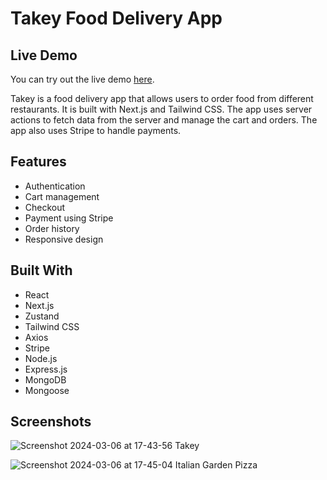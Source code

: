 
# Takey Food Delivery App

## Live Demo
You can try out the live demo [here](https://takey.vercel.app/).

Takey is a food delivery app that allows users to order food from different restaurants. It is built with Next.js and Tailwind CSS. The app uses server actions to fetch data from the server and manage the cart and orders. The app also uses Stripe to handle payments.


## Features

- Authentication
- Cart management
- Checkout
- Payment using Stripe
- Order history
- Responsive design



## Built With

- React
- Next.js
- Zustand 
- Tailwind CSS
- Axios
- Stripe
- Node.js
- Express.js
- MongoDB
- Mongoose

## Screenshots

![Screenshot 2024-03-06 at 17-43-56 Takey](https://github.com/aleks930819/takey/assets/107752460/7d302a7e-756d-46be-ac94-a6cb75310f12)

![Screenshot 2024-03-06 at 17-45-04 Italian Garden Pizza](https://github.com/aleks930819/takey/assets/107752460/5feda632-e2c7-4983-8b2f-9601f9597660)


